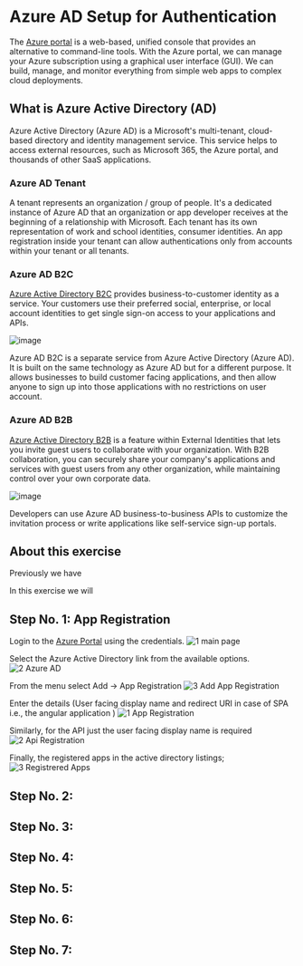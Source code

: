 # Azure AD Setup for Authentication
The [Azure portal](https://portal.azure.com/#allservices) is a web-based, unified console that provides an alternative to command-line tools. With the Azure portal, we can manage your Azure subscription using a graphical user interface (GUI). We can build, manage, and monitor everything from simple web apps to complex cloud deployments.

## What is Azure Active Directory (AD)
Azure Active Directory (Azure AD) is a Microsoft's multi-tenant, cloud-based directory and identity management service. This service helps to access external resources, such as Microsoft 365, the Azure portal, and thousands of other SaaS applications.

### Azure AD Tenant
A tenant represents an organization / group of people. It's a dedicated instance of Azure AD that an organization or app developer receives at the beginning of a relationship with Microsoft. Each tenant has its own representation of work and school identities, consumer identities.
An app registration inside your tenant can allow authentications only from accounts within your tenant or all tenants.

### Azure AD B2C
[Azure Active Directory B2C](https://docs.microsoft.com/en-us/azure/active-directory-b2c/) provides business-to-customer identity as a service. Your customers use their preferred social, enterprise, or local account identities to get single sign-on access to your applications and APIs.

![image](https://user-images.githubusercontent.com/100778209/167414618-e6588a6a-eada-4e06-b638-31bd06757f4c.png)

Azure AD B2C is a separate service from Azure Active Directory (Azure AD). It is built on the same technology as Azure AD but for a different purpose. It allows businesses to build customer facing applications, and then allow anyone to sign up into those applications with no restrictions on user account.

### Azure AD B2B
[Azure Active Directory B2B](https://docs.microsoft.com/en-us/azure/active-directory/external-identities/what-is-b2b) is a feature within External Identities that lets you invite guest users to collaborate with your organization. With B2B collaboration, you can securely share your company's applications and services with guest users from any other organization, while maintaining control over your own corporate data.

![image](https://user-images.githubusercontent.com/100778209/167415199-4b9110b8-8c7b-4355-9e71-30b08eed8469.png)

Developers can use Azure AD business-to-business APIs to customize the invitation process or write applications like self-service sign-up portals.
## About this exercise
Previously we have

In this exercise we will


## Step No. 1: App Registration
Login to the [Azure Portal](https://portal.azure.com/) using the credentials.
![1  main page](https://user-images.githubusercontent.com/100778209/167418192-470dfc0a-ef6e-4104-83e9-8d0a9e203709.jpg)

Select the Azure Active Directory link from the available options.
![2  Azure AD](https://user-images.githubusercontent.com/100778209/167418431-4f7f9f2f-c9fd-40e6-9eac-10c143cdb5bc.jpg)

From the menu select Add -> App Registration
![3  Add App Registration](https://user-images.githubusercontent.com/100778209/167418594-4e64c97f-3aec-412e-983d-6395c5e7d33b.jpg)

Enter the details (User facing display name and redirect URI in case of SPA i.e., the angular application ) 
![1  App Registration](https://user-images.githubusercontent.com/100778209/167419015-66d4372b-c47f-44b6-b94c-a5516d7250bd.jpg)

Similarly, for the API just the user facing display name is required
![2  Api Registration](https://user-images.githubusercontent.com/100778209/167419108-16f6b2e8-a2be-488d-988b-ae87aeafd46d.jpg)

Finally, the registered apps in the active directory listings;
![3  Registrered Apps](https://user-images.githubusercontent.com/100778209/167419336-9bb49245-b1b3-43d2-bf05-5c4a41be1aeb.jpg)


## Step No. 2:

## Step No. 3:

## Step No. 4:

## Step No. 5:

## Step No. 6:

## Step No. 7:

